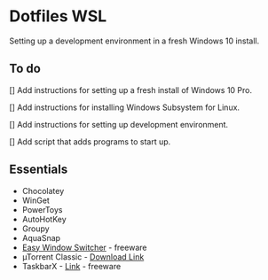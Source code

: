# Dotfiles WSL

Setting up a development environment in a fresh Windows 10 install.

## To do

[] Add instructions for setting up a fresh install of Windows 10 Pro.

[] Add instructions for installing Windows Subsystem for Linux.

[] Add instructions for setting up development environment.

[] Add script that adds programs to start up.

## Essentials

- Chocolatey
- WinGet
- PowerToys
- AutoHotKey
- Groupy
- AquaSnap
- [Easy Window Switcher](https://neosmart.net/EasySwitch/) - freeware
- µTorrent Classic - [Download Link](https://www.utorrent.com/downloads/complete/track/stable/os/win)
- TaskbarX - [Link](https://chrisandriessen.nl/taskbarx) - freeware
